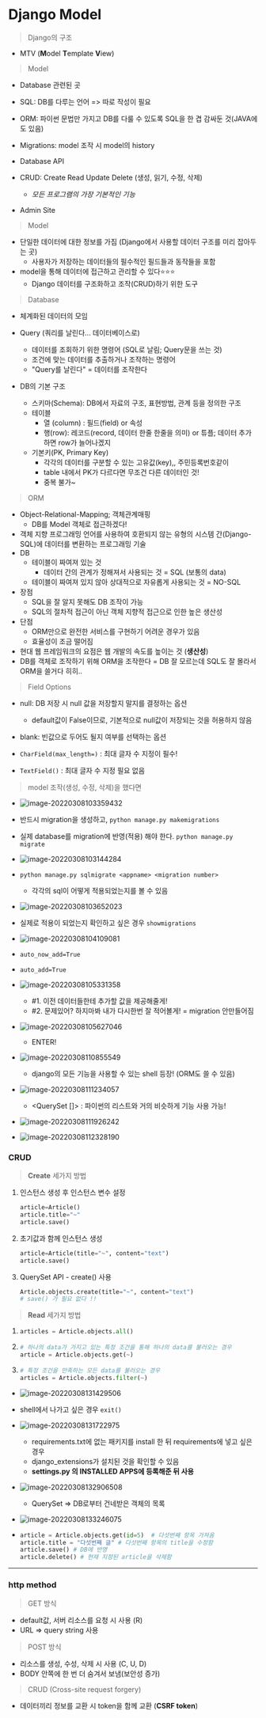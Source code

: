 # Django Model

> Django의 구조

* MTV (**M**odel **T**emplate **V**iew)

> Model

* Database 관련된 곳

* SQL: DB를 다루는 언어 => 따로 작성이 필요
* ORM: 파이썬 문법만 가지고 DB를 다룰 수 있도록 SQL을 한 겹 감싸둔 것(JAVA에도 있음)
* Migrations: model 조작 시 model의 history
* Database API
* CRUD: Create Read Update Delete (생성, 읽기, 수정, 삭제) 
  * *모든 프로그램의 가장 기본적인 기능*

* Admin Site



> Model

* 단일한 데이터에 대한 정보를 가짐 (Django에서 사용할 데이터 구조를 미리 잡아두는 곳)
  * 사용자가 저장하는 데이터들의 필수적인 필드들과 동작들을 포함
* model을 통해 데이터에 접근하고 관리할 수 있다:star::star::star:
  * Django 데이터를 구조화하고 조작(CRUD)하기 위한 도구

> Database

* 체계화된 데이터의 모임
* Query (쿼리를 날린다... 데이터베이스로)
  * 데이터를 조회하기 위한 명령어 (SQL로 날림; Query문을 쓰는 것)
  * 조건에 맞는 데이터를 추출하거나 조작하는 명령어
  * "Query를 날린다" = 데이터를 조작한다

* DB의 기본 구조
  * 스키마(Schema): DB에서 자료의 구조, 표현방법, 관계 등을 정의한 구조
  * 테이블
    * 열 (column) : 필드(field) or 속성
    * 행(row): 레코드(record, 데이터 한줄 한줄을 의미) or 튜플; 데이터 추가하면 row가 늘어나겠지
  * 기본키(PK, Primary Key)
    * 각각의 데이터를 구분할 수 있는 고유값(key),, 주민등록번호같이
    * table 내에서 PK가 다르다면 무조건 다른 데이터인 것!
    * 중복 불가~

> ORM

* Object-Relational-Mapping; 객체관계매핑
  * DB를 Model 객체로 접근하겠다!
* 객체 지향 프로그래밍 언어를 사용하여 호환되지 않는 유형의 시스템 간(Django-SQL)에 데이터를 변환하는 프로그래밍 기술
* DB
  * 테이블이 짜여져 있는 것
    * 데이터 간의 관계가 정해져서 사용되는 것 = SQL (보통의 data)
  * 테이블이 짜여져 있지 않아 상대적으로 자유롭게 사용되는 것 = NO-SQL
* 장점
  * SQL을 잘 알지 못해도 DB 조작이 가능
  * SQL의 절차적 접근이 아닌 객체 지향적 접근으로 인한 높은 생산성
* 단점
  * ORM만으로 완전한 서비스를 구현하기 어려운 경우가 있음
  * 효율성이 조금 떨어짐
* 현대 웹 프레임워크의 요점은 웹 개발의 속도를 높이는 것 (**생산성**)
* DB를 객체로 조작하기 위해 ORM을 조작한다 = DB 잘 모르는데 SQL도 잘 몰라서 ORM을 쓸거다 히히..



> Field Options

* null: DB 저장 시 null 값을 저장할지 말지를 결정하는 옵션
  * default값이 False이므로, 기본적으로 null값이 저장되는 것을 허용하지 않음
* blank: 빈값으로 두어도 될지 여부를 선택하는 옵션

* `CharField(max_length=)` : 최대 글자 수 지정이 필수!
* `TextField()` : 최대 글자 수 지정 필요 없음



> model 조작(생성, 수정, 삭제)을 했다면

* ![image-20220308103359432](django_day4.assets/image-20220308103359432.png)

* 반드시 migration을 생성하고,  `python manage.py makemigrations`
* 실제 database를 migration에 반영(적용) 해야 한다.  `python manage.py migrate`
* ![image-20220308103144284](django_day4.assets/image-20220308103144284.png)

* `python manage.py sqlmigrate <appname> <migration number>`
  * 각각의 sql이 어떻게 적용되었는지를 볼 수 있음
* ![image-20220308103652023](django_day4.assets/image-20220308103652023.png)
* 실제로 적용이 되었는지 확인하고 싶은 경우 `showmigrations`

* ![image-20220308104109081](django_day4.assets/image-20220308104109081.png)

* `auto_now_add=True`
* `auto_add=True`
* ![image-20220308105331358](django_day4.assets/image-20220308105331358.png)
  * #1. 이전 데이터들한테 추가할 값을 제공해줄게!
  * #2. 문제있어? 하지마봐 내가 다시한번 잘 적어볼게! = migration 안만들어짐

* ![image-20220308105627046](django_day4.assets/image-20220308105627046.png)
  * ENTER!

* ![image-20220308110855549](django_day4.assets/image-20220308110855549.png)
  * django의 모든 기능을 사용할 수 있는 shell 등장! (ORM도 쓸 수 있음)

* ![image-20220308111234057](django_day4.assets/image-20220308111234057.png)
  * <QuerySet []> : 파이썬의 리스트와 거의 비슷하게 기능 사용 가능!

* ![image-20220308111926242](django_day4.assets/image-20220308111926242.png)

* ![image-20220308112328190](django_day4.assets/image-20220308112328190.png)

### CRUD

> **Create** 세가지 방법

1. 인스턴스 생성 후 인스턴스 변수 설정

   ```python
   article=Article()
   article.title="~"
   article.save()
   ```

   

2. 초기값과 함께 인스턴스 생성

   ```python
   article=Article(title="~", content="text")
   article.save()
   ```

   

3. QuerySet API - create() 사용

   ```python
   Article.objects.create(title="~", content="text")
   # save() 가 필요 없다 !!
   ```



> **Read** 세가지 방법

1. ```python
   articles = Article.objects.all()
   ```

2. ```python
   # 하나의 data가 가지고 있는 특정 조건을 통해 하나의 data를 불러오는 경우
   article = Article.objects.get(~)
   ```

3. ```python
   # 특정 조건을 만족하는 모든 data를 불러오는 경우
   articles = Article.objects.filter(~)

* ![image-20220308131429506](django_day4.assets/image-20220308131429506.png)

* shell에서 나가고 싶은 경우 `exit()` 

* ![image-20220308131722975](django_day4.assets/image-20220308131722975.png)
  * requirements.txt에 없는 패키지를 install 한 뒤 requirements에 넣고 싶은 경우
  * django_extensions가 설치된 것을 확인할 수 있음
  * **settings.py 의 INSTALLED APPS에 등록해준 뒤 사용**

* ![image-20220308132906508](django_day4.assets/image-20220308132906508.png)
  * QuerySet => DB로부터 건네받은 객체의 목록

* ![image-20220308133246075](django_day4.assets/image-20220308133246075.png)

* ```python
  article = Article.objects.get(id=5)  # 다섯번째 항목 가져옴
  article.title = "다섯번째 글" # 다섯번째 항목의 title을 수정함
  article.save() # DB에 반영
  article.delete() # 현재 지정된 article을 삭제함
  ```

*******

### http method

> GET 방식 

* default값, 서버 리소스를 요청 시 사용 (R)
* URL => query string 사용

> POST 방식

* 리소스를 생성, 수성, 삭제 시 사용 (C, U, D)
* BODY 안쪽에 한 번 더 숨겨서 보냄(보안성 증가)

> CRUD (Cross-site request forgery)

* 데이터끼리 정보를 교환 시 token을 함께 교환 (**CSRF token**)